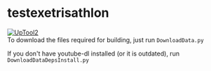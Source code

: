 # testexetrisathlon
[![UpTool2](https://img.shields.io/github/v/tag/JFronny/testexetrisathlon?color=informational&label=UpTool2)](https://jfronny.github.io/home/uptool)\
To download the files required for building, just run `DownloadData.py`

If you don't have youtube-dl installed (or it is outdated), run `DownloadDataDepsInstall.py`

